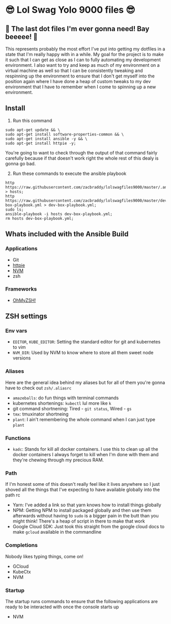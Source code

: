 # :sunglasses: Lol Swag Yolo 9000 files :sunglasses:

## :crown: The last dot files I'm ever gonna need! Bay beeeee! :crown:

This represents probably the most effort I've put into getting my dotfiles in a state that I'm really happy with in a while. My goal for the project is to make it such that I can get as close as I can to fully automating my development environment. I also want to try and keep as much of my environment on a virtual machine as well so that I can be consistently tweaking and respinning up the environment to ensure that I don't get myself into the position again where I have done a heap of custom tweaks to my dev environment that I have to remember when I come to spinning up a new environment.

## Install

1. Run this command

```shell
sudo apt-get update && \
sudo apt-get install software-properties-common && \
sudo apt-get install ansible -y && \
sudo apt-get install httpie -y;
```

You're going to want to check through the output of that command fairly carefully because if that doesn't work right the whole rest of this dealy is gonna go bad.

2. Run these commands to execute the ansible playbook

```shell
http https://raw.githubusercontent.com/zacbraddy/lolswagfiles9000/master/.ansible/hosts > hosts;
http https://raw.githubusercontent.com/zacbraddy/lolswagfiles9000/master/dev-box-playbook.yml > dev-box-playbook.yml;
sudo ls;
ansible-playbook -i hosts dev-box-playbook.yml;
rm hosts dev-box-playbook.yml;
```

## Whats included with the Ansible Build

### Applications

- Git
- [httpie](https://httpie.io/)
- [NVM](https://github.com/nvm-sh/nvm)
- zsh

### Frameworks

- [OhMyZSH!](https://ohmyz.sh/)

## ZSH settings

### Env vars

- `EDITOR`, `KUBE_EDITOR`: Setting the standard editor for git and kubernetes to vim
- `NVM_DIR`: Used by NVM to know where to store all them sweet node versions

### Aliases

Here are the general idea behind my aliases but for all of them you're gonna have to check out `zsh/.aliasrc`

- `amazeballs`: do fun things with terminal commands
- kubernetes shortenings: `kubectl` lul more like `k`
- git command shortnening: Tired - `git status`, Wired - `gs`
- `tmx`: tmuxinator shortneing
- `plant`: I ain't remembering the whole command when I can just type `plant`

### Functions

- `kadc`: Stands for kill all docker containers. I use this to clean up all the docker containers I always forget to kill when I'm done with them and they're chewing through my precious RAM.

### Path

If I'm honest some of this doesn't really feel like it lives anywhere so I just shoved all the things that I've expecting to have available globally into the path rc

- Yarn: I've added a link so that yarn knows how to install things globally
- NPM: Getting NPM to install packaged globally and then use them afterwards without having to `sudo` is a bigger pain in the butt than you might think! There's a heap of script in there to make that work
- Google Cloud SDK: Just took this straight from the google cloud docs to make `gcloud` available in the commandline

### Completions

Nobody likes typing things, come on!

- GCloud
- KubeCtx
- NVM

### Startup

The startup runs commands to ensure that the following applications are ready to be interacted with once the console starts up

- NVM
